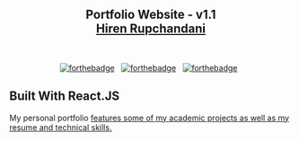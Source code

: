 <h2 align="center">
  Portfolio Website - v1.1<br/>
  <a href="https://hirenrupchandani.github.io/Portfolio/" target="_blank">Hiren Rupchandani</a>
</h2>

<br/>

<center>

[![forthebadge](https://forthebadge.com/images/badges/built-with-love.svg)](https://forthebadge.com) &nbsp;
[![forthebadge](https://forthebadge.com/images/badges/made-with-javascript.svg)](https://forthebadge.com) &nbsp;
[![forthebadge](https://forthebadge.com/images/badges/open-source.svg)](https://forthebadge.com) &nbsp;

</center>

## Built With React.JS

My personal portfolio <a href="https://hirenrupchandani.github.io/Portfolio/" target="_blank"> features some of my academic projects as well as my resume and technical skills.<br/>
